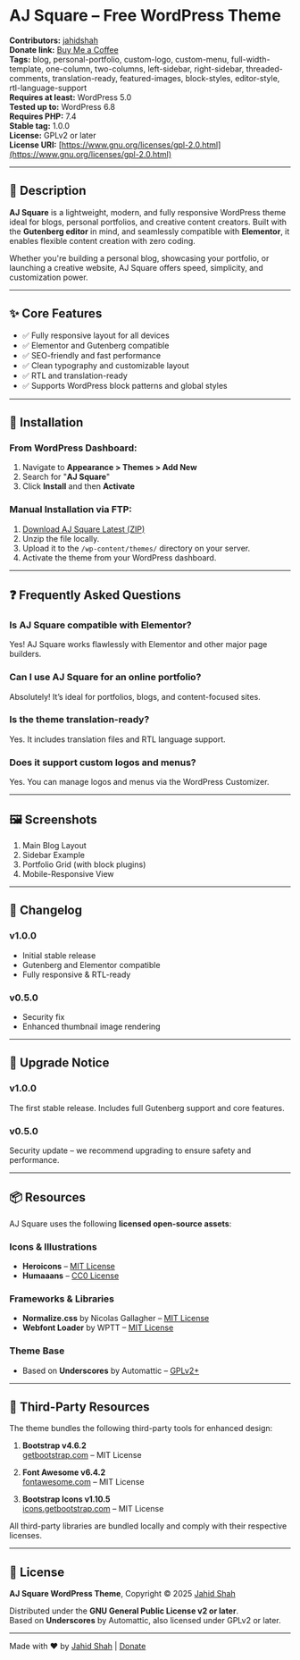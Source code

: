 # AJ Square – Free WordPress Theme

**Contributors:** [jahidshah](https://github.com/mdjahidshah)  
**Donate link:** [Buy Me a Coffee](https://www.buymeacoffee.com/jahidshah)  
**Tags:** blog, personal-portfolio, custom-logo, custom-menu, full-width-template, one-column, two-columns, left-sidebar, right-sidebar, threaded-comments, translation-ready, featured-images, block-styles, editor-style, rtl-language-support  
**Requires at least:** WordPress 5.0  
**Tested up to:** WordPress 6.8  
**Requires PHP:** 7.4  
**Stable tag:** 1.0.0  
**License:** GPLv2 or later  
**License URI:** [https://www.gnu.org/licenses/gpl-2.0.html](https://www.gnu.org/licenses/gpl-2.0.html)

---

## 🎨 Description

**AJ Square** is a lightweight, modern, and fully responsive WordPress theme ideal for blogs, personal portfolios, and creative content creators. Built with the **Gutenberg editor** in mind, and seamlessly compatible with **Elementor**, it enables flexible content creation with zero coding.

Whether you're building a personal blog, showcasing your portfolio, or launching a creative website, AJ Square offers speed, simplicity, and customization power.

---

## ✨ Core Features

- ✅ Fully responsive layout for all devices
- ✅ Elementor and Gutenberg compatible
- ✅ SEO-friendly and fast performance
- ✅ Clean typography and customizable layout
- ✅ RTL and translation-ready
- ✅ Supports WordPress block patterns and global styles

---

## 🚀 Installation

### From WordPress Dashboard:
1. Navigate to **Appearance > Themes > Add New**
2. Search for "**AJ Square**"
3. Click **Install** and then **Activate**

### Manual Installation via FTP:
1. [Download AJ Square Latest (ZIP)](https://github.com/MdJahidShah/aj-square/releases/latest/download/aj-square.zip)
2. Unzip the file locally.
3. Upload it to the `/wp-content/themes/` directory on your server.
4. Activate the theme from your WordPress dashboard.

---

## ❓ Frequently Asked Questions

### Is AJ Square compatible with Elementor?  
Yes! AJ Square works flawlessly with Elementor and other major page builders.

### Can I use AJ Square for an online portfolio?  
Absolutely! It’s ideal for portfolios, blogs, and content-focused sites.

### Is the theme translation-ready?  
Yes. It includes translation files and RTL language support.

### Does it support custom logos and menus?  
Yes. You can manage logos and menus via the WordPress Customizer.

---

## 🖼️ Screenshots

1. Main Blog Layout  
2. Sidebar Example  
3. Portfolio Grid (with block plugins)  
4. Mobile-Responsive View

---

## 📝 Changelog

### v1.0.0
- Initial stable release
- Gutenberg and Elementor compatible
- Fully responsive & RTL-ready

### v0.5.0
- Security fix
- Enhanced thumbnail image rendering

---

## 🔔 Upgrade Notice

### v1.0.0
The first stable release. Includes full Gutenberg support and core features.

### v0.5.0
Security update – we recommend upgrading to ensure safety and performance.

---

## 📦 Resources

AJ Square uses the following **licensed open-source assets**:

### Icons & Illustrations
- **Heroicons** – [MIT License](https://heroicons.com)  
- **Humaaans** – [CC0 License](https://gumroad.com/l/humaaans)

### Frameworks & Libraries
- **Normalize.css** by Nicolas Gallagher – [MIT License](https://necolas.github.io/normalize.css/)
- **Webfont Loader** by WPTT – [MIT License](https://github.com/WPTT/webfont-loader)

### Theme Base
- Based on **Underscores** by Automattic – [GPLv2+](https://underscores.me/)

---

## 🔧 Third-Party Resources

The theme bundles the following third-party tools for enhanced design:

1. **Bootstrap v4.6.2**  
   [getbootstrap.com](https://getbootstrap.com) – MIT License

2. **Font Awesome v6.4.2**  
   [fontawesome.com](https://fontawesome.com) – MIT License

3. **Bootstrap Icons v1.10.5**  
   [icons.getbootstrap.com](https://icons.getbootstrap.com) – MIT License

All third-party libraries are bundled locally and comply with their respective licenses.

---

## 📄 License

**AJ Square WordPress Theme**, Copyright © 2025 [Jahid Shah](https://facebook.com/mdjahidshah)

Distributed under the **GNU General Public License v2 or later**.  
Based on **Underscores** by Automattic, also licensed under GPLv2 or later.

---


Made with ❤️ by [Jahid Shah](https://github.com/mdjahidshah) | [Donate](https://www.buymeacoffee.com/jahidshah)
